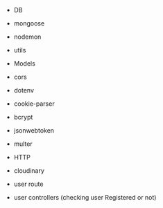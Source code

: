 - DB
- mongoose
- nodemon

- utils
- Models

- cors 
- dotenv
- cookie-parser
- bcrypt
- jsonwebtoken

- multer

- HTTP

- cloudinary 
- user route

- user controllers (checking user Registered or not)